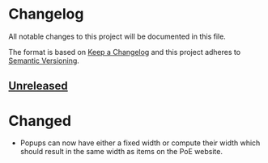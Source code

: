 # Changelog

All notable changes to this project will be documented in this file.

The format is based on [Keep a Changelog](http://keepachangelog.com/en/1.0.0/) and this project adheres to [Semantic Versioning](http://semver.org/spec/v2.0.0.html).

## [Unreleased](https://github.com/eps1lon/poe-components-item/compare/v0.0.1...HEAD)
# Changed
* Popups can  now have either a fixed width or compute their width which 
  should result in the same width as items on the PoE website.